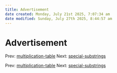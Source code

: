 ```yaml
---
title: Advertisement
date created: Monday, July 21st 2025, 7:07:34 am
date modified: Sunday, July 27th 2025, 8:44:57 am
---
```


# Advertisement

Prev:
[multiplication-table](multiplication-table.md)
Next:
[special-substrings](special-substrings.md)

Prev:
[multiplication-table](multiplication-table.md)
Next:
[special-substrings](special-substrings.md)

